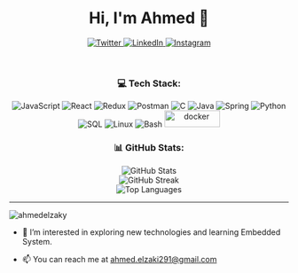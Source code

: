 <h1 align="center">Hi, I'm Ahmed 👋</h1>

<p align="center">
  <a href="https://twitter.com/ahmedelzaki19">
    <img src="https://img.shields.io/badge/twitter-%231FA1F1?style=flat-square&logo=twitter&logoColor=white" alt="Twitter" />
  </a>
  <a href="https://www.linkedin.com/in/ahmed-el-zaki">
    <img src="https://img.shields.io/badge/linkedin-%230177B5?style=flat-square&logo=linkedin&logoColor=white" alt="LinkedIn" />
  </a>
  <a href="https://www.instagram.com/ahmed.el_zaki">
    <img src="https://img.shields.io/badge/instagram-%23E4405F?style=flat-square&logo=instagram&logoColor=white" alt="Instagram" />
  </a>
</p>

<br />

<h3 align="center">💻 Tech Stack:</h3>

<p align="center">
  <img src="https://img.shields.io/badge/javascript-%23323330.svg?style=for-the-badge&logo=javascript&logoColor=%23F7DF1E" alt="JavaScript" />
  <img src="https://img.shields.io/badge/react-%2320232a.svg?style=for-the-badge&logo=react&logoColor=%2361DAFB" alt="React" />
  <img src="https://img.shields.io/badge/redux-%23593d88.svg?style=for-the-badge&logo=redux&logoColor=white" alt="Redux" />
  <img src="https://img.shields.io/badge/Postman-FF6C37?style=for-the-badge&logo=postman&logoColor=white" alt="Postman" />
  <img src="https://img.shields.io/badge/c-%2300599C.svg?style=for-the-badge&logo=c&logoColor=white" alt="C" />
  <img src="https://img.shields.io/badge/java-%23ED8B00.svg?style=for-the-badge&logo=openjdk&logoColor=white" alt="Java" />
  <img src="https://img.shields.io/badge/spring-%236DB33F.svg?style=for-the-badge&logo=spring&logoColor=white" alt="Spring" />
  <img src="https://img.shields.io/badge/Python-14354C?style=for-the-badge&logo=python&logoColor=white" alt="Python" />
  <img src="https://img.shields.io/badge/sql-%2300000f.svg?style=for-the-badge&logo=sql&logoColor=white" alt="SQL" />
  <img src="https://img.shields.io/badge/Linux-FCC624?style=for-the-badge&logo=linux&logoColor=black" alt="Linux" />
  <img src="https://img.shields.io/badge/bash-black?style=for-the-badge&logo=gnu-bash&logoColor=white" alt="Bash" />
  <img src="https://img.shields.io/badge/Docker-2496ED?logo=docker&logoColor=white" alt="docker"  height="30" width="100" />
</p>


<h3 align="center">📊 GitHub Stats:</h3>

<p align="center">
  <img src="https://github-readme-stats.vercel.app/api?username=ahmedelzaky&theme=dark&hide_border=false&include_all_commits=false&count_private=false" alt="GitHub Stats" /><br/>
  <img src="https://github-readme-streak-stats.herokuapp.com/?user=ahmedelzaky&theme=dark&hide_border=false" alt="GitHub Streak" /><br/>
  <img src="https://github-readme-stats.vercel.app/api/top-langs/?username=ahmedelzaky&theme=dark&hide_border=false&include_all_commits=false&count_private=false&layout=compact" alt="Top Languages" />
</p>

---

<!-- Proudly created with GPRM (https://gprm.itsvg.in) -->
<img src="https://komarev.com/ghpvc/?username=ahmedelzaky&label=Profile%20views&color=0e75b6&style=flat" alt="ahmedelzaky" /> </p>

- 👀 I’m interested in exploring new technologies and learning Embedded System.

- 📫 You can reach me at ahmed.elzaki291@gmail.com

